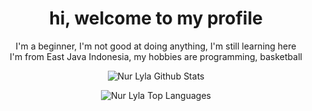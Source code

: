 <h1 align="center">hi, welcome to my profile</h1>
<p align="center">
  I'm a beginner, I'm not good at doing anything, I'm still learning here<br>I'm from East Java Indonesia, my hobbies are programming, basketball
</p>

<p align="center" href="https://github.com/Nlyla"><img alt="Nur Lyla Github Stats" src="https://denvercoder1-github-readme-stats.vercel.app/api?username=Nlyla&show_icons=true&count_private=true&theme=react&border_color=C8AEE9&bg_color=0D1117&title_color=C8AEE9&icon_color=C8AEE9" /></p>
<p align="center" href="https://github.com/Nlyla"><img alt="Nur Lyla Top Languages" src="https://denvercoder1-github-readme-stats.vercel.app/api/top-langs/?username=Nlyla&langs_count=8&layout=compact&theme=react&border_color=C8AEE9&bg_color=0D1117&title_color=C8AEE9&icon_color=C8AEE9" /></p>
